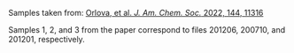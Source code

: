 Samples taken from: [Orlova, et al. *J. Am. Chem. Soc.* 2022, 144, 11316](https://doi.org/10.1021/jacs.2c03236)

Samples 1, 2, and 3 from the paper correspond to files 201206, 200710, and 201201, respectively.